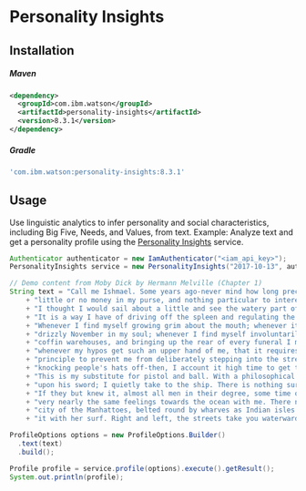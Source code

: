 # Personality Insights

## Installation

##### Maven

```xml
<dependency>
  <groupId>com.ibm.watson</groupId>
  <artifactId>personality-insights</artifactId>
  <version>8.3.1</version>
</dependency>
```

##### Gradle

```gradle
'com.ibm.watson:personality-insights:8.3.1'
```

## Usage

Use linguistic analytics to infer personality and social characteristics, including Big Five, Needs, and Values, from text.
Example: Analyze text and get a personality profile using the [Personality Insights][personality_insights] service.

```java
Authenticator authenticator = new IamAuthenticator("<iam_api_key>");
PersonalityInsights service = new PersonalityInsights("2017-10-13", authenticator);

// Demo content from Moby Dick by Hermann Melville (Chapter 1)
String text = "Call me Ishmael. Some years ago-never mind how long precisely-having "
    + "little or no money in my purse, and nothing particular to interest me on shore, "
    + "I thought I would sail about a little and see the watery part of the world. "
    + "It is a way I have of driving off the spleen and regulating the circulation. "
    + "Whenever I find myself growing grim about the mouth; whenever it is a damp, "
    + "drizzly November in my soul; whenever I find myself involuntarily pausing before "
    + "coffin warehouses, and bringing up the rear of every funeral I meet; and especially "
    + "whenever my hypos get such an upper hand of me, that it requires a strong moral "
    + "principle to prevent me from deliberately stepping into the street, and methodically "
    + "knocking people's hats off-then, I account it high time to get to sea as soon as I can. "
    + "This is my substitute for pistol and ball. With a philosophical flourish Cato throws himself "
    + "upon his sword; I quietly take to the ship. There is nothing surprising in this. "
    + "If they but knew it, almost all men in their degree, some time or other, cherish "
    + "very nearly the same feelings towards the ocean with me. There now is your insular "
    + "city of the Manhattoes, belted round by wharves as Indian isles by coral reefs-commerce surrounds "
    + "it with her surf. Right and left, the streets take you waterward.";

ProfileOptions options = new ProfileOptions.Builder()
  .text(text)
  .build();

Profile profile = service.profile(options).execute().getResult();
System.out.println(profile);
```

[personality_insights]: https://cloud.ibm.com/docs/personality-insights?topic=personality-insights-about
